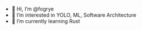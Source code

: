 - 👋 Hi, I’m @fogrye
- 👀 I’m interested in YOLO, ML, Software Architecture
- 🌱 I’m currently learning Rust

<!---
fogrye/fogrye is a ✨ special ✨ repository because its `README.md` (this file) appears on your GitHub profile.
You can click the Preview link to take a look at your changes.
--->
